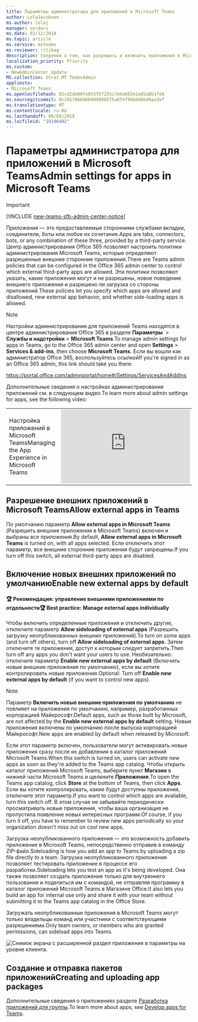 ```yaml
---
title: Параметры администратора для приложений в Microsoft Teams
author: LolaJacobsen
ms.author: lolaj
manager: serdars
ms.date: 03/12/2018
ms.topic: article
ms.service: msteams
ms.reviewer: ritikag
description: Сведения о том, как разрешить и включить приложения в Microsoft Teams, включая загрузку неопубликованных внешних приложений.
localization_priority: Priority
ms.custom:
- NewAdminCenter_Update
MS.collection: Strat_MT_TeamsAdmin
appliesto:
- Microsoft Teams
ms.openlocfilehash: 82cd2de00fe053fb7255c7e4a692e1e85a8b1fe6
ms.sourcegitcommit: 0c2d1766b96b99d9985f5a0f4f90b8d8bd9aa3ef
ms.translationtype: MT
ms.contentlocale: ru-RU
ms.lasthandoff: 08/08/2018
ms.locfileid: "19106492"
---
```

<a name="admin-settings-for-apps-in-microsoft-teams"></a><span data-ttu-id="3e5fb-103">Параметры администратора для приложений в Microsoft Teams</span><span class="sxs-lookup"><span data-stu-id="3e5fb-103">Admin settings for apps in Microsoft Teams</span></span>
==========================================
> [!IMPORTANT]
> [!INCLUDE [new-teams-sfb-admin-center-notice](includes/new-teams-sfb-admin-center-notice.md)]

<span data-ttu-id="3e5fb-104">Приложения — это предоставляемые сторонними службами вкладки, соединители, боты или любое их сочетание.</span><span class="sxs-lookup"><span data-stu-id="3e5fb-104">Apps are tabs, connectors, bots, or any combination of these three, provided by a third-party service.</span></span> <span data-ttu-id="3e5fb-105">Центр администрирования Office 365 позволяет настроить политики администрирования Microsoft Teams, которые определяют разрешенные внешние сторонние приложения.</span><span class="sxs-lookup"><span data-stu-id="3e5fb-105">There are Teams admin policies that can be configured in the Office 365 admin center to control which external third-party apps are allowed.</span></span> <span data-ttu-id="3e5fb-106">Эти политики позволяют указать, какие приложения могут и не разрешены, новое поведение внешнего приложения и разрешено ли загрузка со стороны приложений.</span><span class="sxs-lookup"><span data-stu-id="3e5fb-106">These policies let you specify which apps are allowed and disallowed, new external app behavior, and whether side-loading apps is allowed.</span></span>

> [!NOTE]
> <span data-ttu-id="3e5fb-107">Настройки администрирования для приложений Teams находятся в центре администрирования Office 365 в разделе **Параметры**  >  **Службы и надстройки** > **Microsoft Teams**.</span><span class="sxs-lookup"><span data-stu-id="3e5fb-107">To manage admin settings for apps in Teams, go to the Office 365 admin center and open **Settings** > **Services & add-ins**, then choose **Microsoft Teams**.</span></span> <span data-ttu-id="3e5fb-108">Если вы вошли как администратор Office 365, воспользуйтесь ссылкой</span><span class="sxs-lookup"><span data-stu-id="3e5fb-108">If you're signed in as an Office 365 admin, this link should take you there:</span></span>
> 
> https://portal.office.com/adminportal/home#/Settings/ServicesAndAddIns 

<span data-ttu-id="3e5fb-109">Дополнительные сведения о настройках администрирования приложений см. в следующем видео.</span><span class="sxs-lookup"><span data-stu-id="3e5fb-109">To learn more about admin settings for apps, see the following video:</span></span> 
 
|  |  |
|---------|---------|
| <span data-ttu-id="3e5fb-110">Настройка приложений в Microsoft Teams</span><span class="sxs-lookup"><span data-stu-id="3e5fb-110">Managing the App Experience in Microsoft Teams</span></span>   | <iframe width="350" height="200" src="https://www.youtube.com/embed/CHnpw1O7EgM" frameborder="0" allowfullscreen></iframe>     | 

## <a name="allow-external-apps-in-teams"></a><span data-ttu-id="3e5fb-111">Разрешение внешних приложений в Microsoft Teams</span><span class="sxs-lookup"><span data-stu-id="3e5fb-111">Allow external apps in Teams</span></span>

<span data-ttu-id="3e5fb-112">По умолчанию параметр **Allow external apps in Microsoft Teams** (Разрешить внешние приложения в Microsoft Teams) включен и выбраны все приложения.</span><span class="sxs-lookup"><span data-stu-id="3e5fb-112">By default, **Allow external apps in Microsoft Teams** is turned on, with all apps selected.</span></span>  <span data-ttu-id="3e5fb-113">Если отключить этот параметр, все внешние сторонние приложения будут запрещены.</span><span class="sxs-lookup"><span data-stu-id="3e5fb-113">If you turn off this switch, all external third-party apps are disabled.</span></span> 

## <a name="enable-new-external-apps-by-default"></a><span data-ttu-id="3e5fb-114">Включение новых внешних приложений по умолчанию</span><span class="sxs-lookup"><span data-stu-id="3e5fb-114">Enable new external apps by default</span></span>

#### <a name="trophy-best-practice-manage-external-apps-individually"></a><span data-ttu-id="3e5fb-115">:trophy: Рекомендация: управление внешними приложениями по отдельности</span><span class="sxs-lookup"><span data-stu-id="3e5fb-115">:trophy: Best practice: Manage external apps individually</span></span> 
 
<span data-ttu-id="3e5fb-116">Чтобы включить определенные приложения и отключить другие, отключите параметр **Allow sideloading of external apps** (Разрешить загрузку неопубликованных внешних приложений).</span><span class="sxs-lookup"><span data-stu-id="3e5fb-116">To turn on some apps (and turn off others), turn off **Allow sideloading of external apps**.</span></span> <span data-ttu-id="3e5fb-117">Затем отключите те приложения, доступ к которым следует запретить.</span><span class="sxs-lookup"><span data-stu-id="3e5fb-117">Then turn off any apps you don't want your users to use.</span></span> <span data-ttu-id="3e5fb-118">Необязательно: отключите параметр **Enable new external apps by default** (Включить новые внешние приложения по умолчанию), если вы хотите контролировать новые приложения.</span><span class="sxs-lookup"><span data-stu-id="3e5fb-118">Optional: Turn off **Enable new external apps by default** (if you want to control new apps).</span></span> 

> [!NOTE]
> <span data-ttu-id="3e5fb-119">Параметр **Включить новые внешние приложения по умолчанию** не повлияет на приложения по умолчанию, например, разработанных корпорацией Майкрософт.</span><span class="sxs-lookup"><span data-stu-id="3e5fb-119">Default apps, such as those built by Microsoft, are not affected by the **Enable new external apps by default** setting.</span></span> <span data-ttu-id="3e5fb-120">Новые приложения включены по умолчанию после выпуска корпорацией Майкрософт.</span><span class="sxs-lookup"><span data-stu-id="3e5fb-120">New apps are enabled by default when released by Microsoft.</span></span>

<span data-ttu-id="3e5fb-121">Если этот параметр включен, пользователи могут активировать новые приложения сразу после их добавления в каталог приложений Microsoft Teams.</span><span class="sxs-lookup"><span data-stu-id="3e5fb-121">When this switch is turned on, users can activate new apps as soon as they're added to the Teams app catalog.</span></span> <span data-ttu-id="3e5fb-122">Чтобы открыть каталог приложений Microsoft Teams, выберите пункт **Магазин** в нижней части Microsoft Teams и щелкните **Приложения**.</span><span class="sxs-lookup"><span data-stu-id="3e5fb-122">To open the Teams app catalog, click **Store** at the bottom of Teams, then click **Apps**.</span></span> <span data-ttu-id="3e5fb-123">Если вы хотите контролировать, какие будут доступны приложения, отключите этот параметр.</span><span class="sxs-lookup"><span data-stu-id="3e5fb-123">If you want to control which apps are available, turn this switch off.</span></span> <span data-ttu-id="3e5fb-124">В этом случае не забывайте периодически просматривать новые приложения, чтобы ваша организация не пропустила появление новых интересных программ.</span><span class="sxs-lookup"><span data-stu-id="3e5fb-124">Of course, if you turn it off, you have to remember to review new apps periodically so your organization doesn't miss out on cool new apps.</span></span> 

<span data-ttu-id="3e5fb-125">Загрузка неопубликованного приложения — это возможность добавить приложение в Microsoft Teams, непосредственно отправив в команду ZIP-файл.</span><span class="sxs-lookup"><span data-stu-id="3e5fb-125">Sideloading is how you add an app to Teams by uploading a zip file directly to a team.</span></span> <span data-ttu-id="3e5fb-126">Загрузка неопубликованного приложения позволяет тестировать приложение в процессе его разработки.</span><span class="sxs-lookup"><span data-stu-id="3e5fb-126">Sideloading lets you test an app as it's being developed.</span></span> <span data-ttu-id="3e5fb-127">Она также позволяет создать приложение только для внутреннего пользования и поделиться им с командой, не отправляя программу в каталог приложений Microsoft Teams в Магазине Office.</span><span class="sxs-lookup"><span data-stu-id="3e5fb-127">It also lets you build an app for internal use only and share it with your team without submitting it to the Teams app catalog in the Office Store.</span></span> 

<span data-ttu-id="3e5fb-128">Загружать неопубликованные приложения в Microsoft Teams могут только владельцы команд или участники с соответствующими разрешениями.</span><span class="sxs-lookup"><span data-stu-id="3e5fb-128">Only team owners, or members who are granted permissions, can sideload apps into Teams.</span></span>  

![Снимок экрана с расширенной раздел приложения в параметры на уровне клиента.](media/Admin_settings_for_apps_in_Microsoft_Teams_image2.png)

## <a name="creating-and-uploading-app-packages"></a><span data-ttu-id="3e5fb-130">Создание и отправка пакетов приложений</span><span class="sxs-lookup"><span data-stu-id="3e5fb-130">Creating and uploading app packages</span></span> 

<span data-ttu-id="3e5fb-131">Дополнительные сведения о приложениях разделе [Разработка приложений для группы](https://docs.microsoft.com/microsoftteams/platform/concepts/apps/apps-overview).</span><span class="sxs-lookup"><span data-stu-id="3e5fb-131">To learn more about apps, see [Develop apps for Teams](https://docs.microsoft.com/microsoftteams/platform/concepts/apps/apps-overview).</span></span> 



